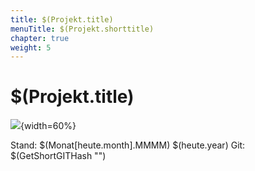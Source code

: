 ```yaml
---
title: $(Projekt.title)
menuTitle: $(Projekt.shorttitle)
chapter: true
weight: 5
---
```


# $(Projekt.title)

![](/images/$(Projekt.cover)){width=60%}

Stand: $(Monat[heute.month].MMMM) $(heute.year)
Git: $(GetShortGITHash "")
